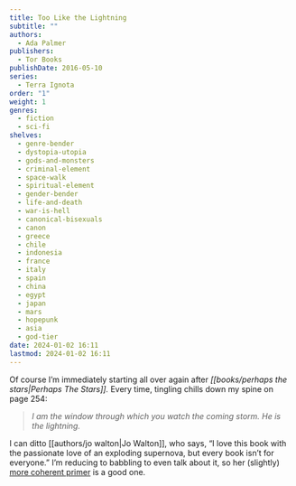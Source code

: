 ```yaml
---
title: Too Like the Lightning
subtitle: ""
authors:
  - Ada Palmer
publishers:
  - Tor Books
publishDate: 2016-05-10
series:
  - Terra Ignota
order: "1"
weight: 1
genres:
  - fiction
  - sci-fi
shelves:
  - genre-bender
  - dystopia-utopia
  - gods-and-monsters
  - criminal-element
  - space-walk
  - spiritual-element
  - gender-bender
  - life-and-death
  - war-is-hell
  - canonical-bisexuals
  - canon
  - greece
  - chile
  - indonesia
  - france
  - italy
  - spain
  - china
  - egypt
  - japan
  - mars
  - hopepunk
  - asia
  - god-tier
date: 2024-01-02 16:11
lastmod: 2024-01-02 16:11
---
```

Of course I’m immediately starting all over again after _[[books/perhaps the stars|Perhaps The Stars]]._ Every time, tingling chills down my spine on page 254:  
  
> _I am the window through which you watch the coming storm. He is the lightning._

I can ditto [[authors/jo walton|Jo Walton]], who says, “I love this book with the passionate love of an exploding supernova, but every book isn’t for everyone.” I’m reducing to babbling to even talk about it, so her (slightly) [more coherent primer](https://reactormag.com/a-future-worth-having-ada-palmers-too-like-the-lightning/) is a good one.